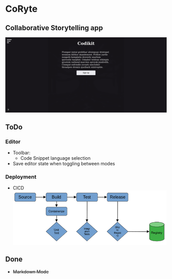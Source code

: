 # CoRyte


## Collaborative Storytelling app

![Sample_Image](./public/example.png)


## ToDo
### Editor
- Toolbar:
    - Code Snippet language selection
- Save editor state when toggling between modes


### Deployment
- CICD
![cicd dag](./public/cicd.png)


## Done
- ~~Markdown Mode~~

